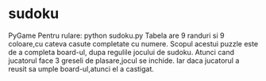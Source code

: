 # sudoku
PyGame
Pentru rulare:
python sudoku.py
Tabela are 9 randuri si 9 coloare,cu cateva casute completate cu numere.
Scopul acestui puzzle este de a completa board-ul,
dupa regulile jocului de sudoku.
Atunci cand jucatorul face 3 greseli de plasare,jocul se inchide.
Iar daca jucatorul a reusit sa umple board-ul,atunci el a castigat.
